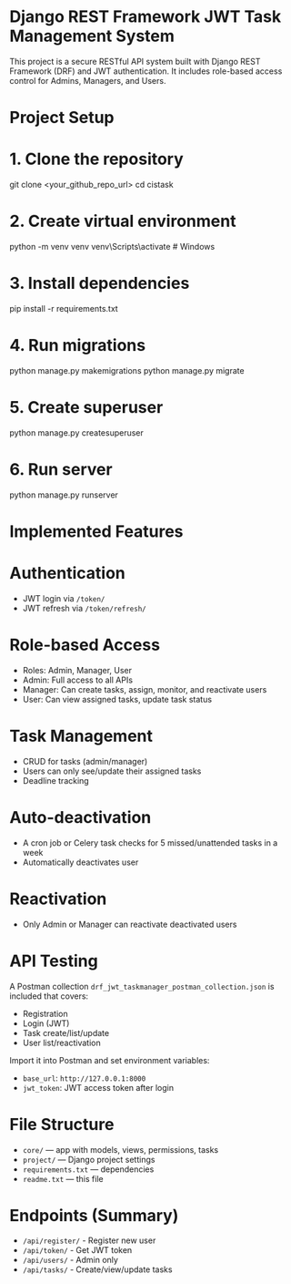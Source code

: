 # Django REST Framework JWT Task Management System

This project is a secure RESTful API system built with Django REST Framework (DRF) and JWT authentication. It includes role-based access control for Admins, Managers, and Users.

# Project Setup

# 1. Clone the repository

git clone <your_github_repo_url>
cd cistask

# 2. Create virtual environment

python -m venv venv
venv\Scripts\activate # Windows

# 3. Install dependencies

pip install -r requirements.txt

# 4. Run migrations

python manage.py makemigrations
python manage.py migrate

# 5. Create superuser

python manage.py createsuperuser

# 6. Run server

python manage.py runserver

# Implemented Features

# Authentication

- JWT login via `/token/`
- JWT refresh via `/token/refresh/`

# Role-based Access

- Roles: Admin, Manager, User
- Admin: Full access to all APIs
- Manager: Can create tasks, assign, monitor, and reactivate users
- User: Can view assigned tasks, update task status

# Task Management

- CRUD for tasks (admin/manager)
- Users can only see/update their assigned tasks
- Deadline tracking

# Auto-deactivation

- A cron job or Celery task checks for 5 missed/unattended tasks in a week
- Automatically deactivates user

# Reactivation

- Only Admin or Manager can reactivate deactivated users

# API Testing

A Postman collection `drf_jwt_taskmanager_postman_collection.json` is included that covers:

- Registration
- Login (JWT)
- Task create/list/update
- User list/reactivation

Import it into Postman and set environment variables:

- `base_url`: `http://127.0.0.1:8000`
- `jwt_token`: JWT access token after login

# File Structure

- `core/` — app with models, views, permissions, tasks
- `project/` — Django project settings
- `requirements.txt` — dependencies
- `readme.txt` — this file

# Endpoints (Summary)

- `/api/register/` - Register new user
- `/api/token/` - Get JWT token
- `/api/users/` - Admin only
- `/api/tasks/` - Create/view/update tasks
